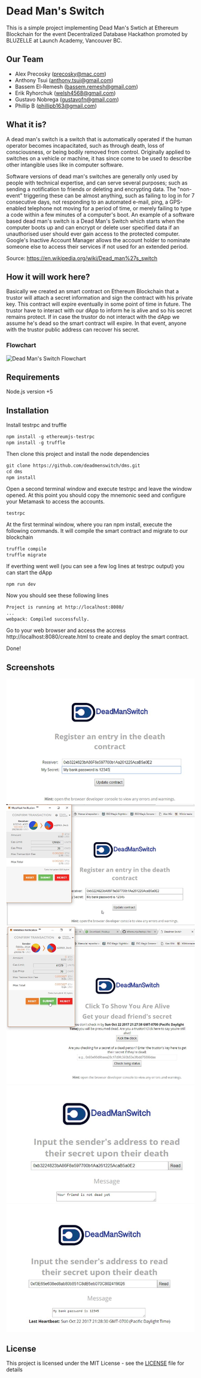 # Dead Man's Switch

This is a simple project implementing Dead Man's Swtich at Ethereum Blockchain for the event Decentralized Database Hackathon promoted by BLUZELLE at Launch Academy, Vancouver BC.

## Our Team

* Alex Precosky (precosky@mac.com)
* Anthony Tsui (anthony.tsui@gmail.com)
* Bassem El-Remesh (bassem.remesh@gmail.com)
* Erik Ryhorchuk (welsh4568@gmail.com)
* Gustavo Nobrega (gustavofn@gmail.com)
* Phillip B (phillipb163@gmail.com)

## What it is?

A dead man's switch is a switch that is automatically operated if the human operator becomes incapacitated, such as through death, loss of consciousness, or being bodily removed from control. Originally applied to switches on a vehicle or machine, it has since come to be used to describe other intangible uses like in computer software.

Software versions of dead man's switches are generally only used by people with technical expertise, and can serve several purposes; such as sending a notification to friends or deleting and encrypting data. The "non-event" triggering these can be almost anything, such as failing to log in for 7 consecutive days, not responding to an automated e-mail, ping, a GPS-enabled telephone not moving for a period of time, or merely failing to type a code within a few minutes of a computer's boot. An example of a software based dead man's switch is a Dead Man's Switch which starts when the computer boots up and can encrypt or delete user specified data if an unauthorised user should ever gain access to the protected computer. Google's Inactive Account Manager allows the account holder to nominate someone else to access their services if not used for an extended period.

Source: https://en.wikipedia.org/wiki/Dead_man%27s_switch

## How it will work here?

Basically we created an smart contract on Ethereum Blockchain that a trustor will attach a secret information and sign the contract with his private key. This contract will expire eventually in some point of time in future. The trustor have to interact with our dApp to inform he is alive and so his secret remains protect. If in case the trustor do not interact with the dApp we assume he's dead so the smart contract will expire. In that event, anyone with the trustor public address can recover his secret.

### Flowchart

![Dead Man's Switch Flowchart](https://github.com/deadmenswitch/dms/blob/master/flowchart/dms_flowchart.png?raw=true)

## Requirements

Node.js version +5

## Installation

Install testrpc and truffle
```
npm install -g ethereumjs-testrpc
npm install -g truffle
```

Then clone this project and install the node dependencies
```
git clone https://github.com/deadmenswitch/dms.git
cd dms
npm install
```

Open a second terminal window and execute testrpc and leave the window opened. At this point you should copy the mnemonic seed and configure your Metamask to access the accounts.
```
testrpc
```

At the first terminal window, where you ran npm install, execute the following commands. It will compile the smart contract and migrate to our blockchain
```
truffle compile
truffle migrate
```

If everthing went well (you can see a few log lines at testrpc output) you can start the dApp
```
npm run dev
```

Now you should see these following lines
```
Project is running at http://localhost:8080/
...
webpack: Compiled successfully.
```

Go to your web browser and access the accress http://localhost:8080/create.html to create and deploy the smart contract.
 
Done!

## Screenshots

 ![Creating an entry in the smart contract](https://github.com/alex-precosky/dms/blob/master/screenshots/create.jpg?raw=true)
 ![Paying for entry](https://github.com/alex-precosky/dms/blob/master/screenshots/create2.jpg?raw=true)
 ![Kicking the timer](https://github.com/alex-precosky/dms/blob/master/screenshots/kick.jpg?raw=true)
 ![Not Dead](https://github.com/alex-precosky/dms/blob/master/screenshots/not_dead.jpg?raw=true)
 ![Reading the secret after death](https://github.com/alex-precosky/dms/blob/master/screenshots/read.jpg?raw=true)

## License

This project is licensed under the MIT License - see the [LICENSE](LICENSE) file for details

